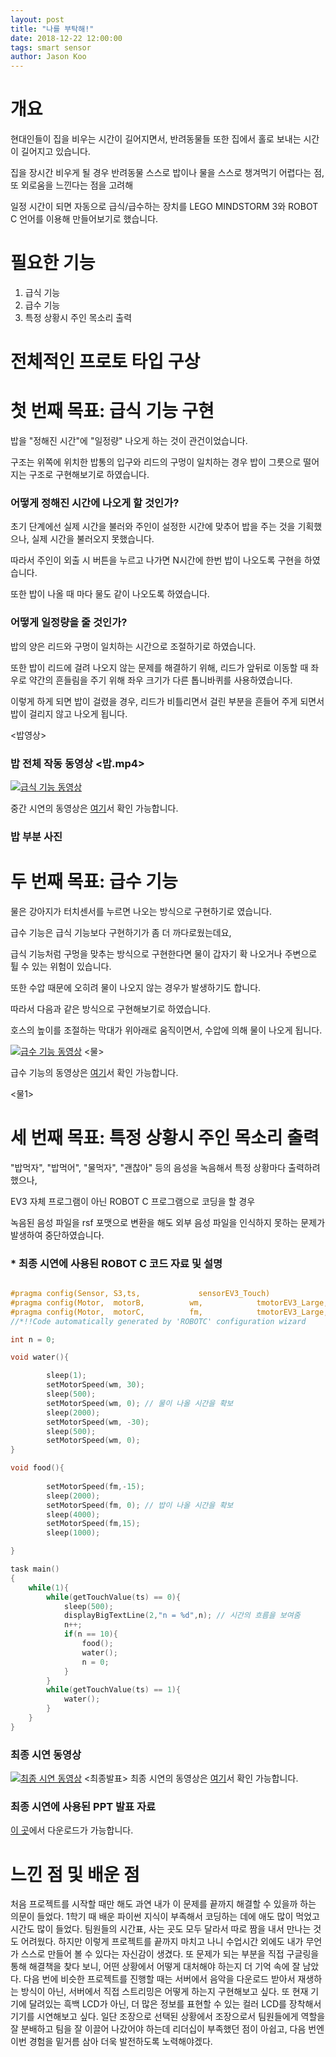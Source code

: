 ```yaml
---
layout: post
title: "나를 부탁해!"
date: 2018-12-22 12:00:00
tags: smart sensor
author: Jason Koo
---
```

<amp-img src="{{ site.baseurl }}assets/images/smart/logo.jpeg" width="746" height="732" layout="responsive" alt="" class="mb3"></amp-img>


# 개요

현대인들이 집을 비우는 시간이 길어지면서, 반려동물들 또한 집에서 홀로 보내는 시간이 길어지고 있습니다. 

집을 장시간 비우게 될 경우 반려동물 스스로 밥이나 물을 스스로 챙겨먹기 어렵다는 점, 또 외로움을 느낀다는 점을 고려해

일정 시간이 되면 자동으로 급식/급수하는 장치를 LEGO MINDSTORM 3와 ROBOT C 언어를 이용해 만들어보기로 했습니다.

# 필요한 기능

1. 급식 기능
2. 급수 기능
3. 특정 상황시 주인 목소리 출력

# 전체적인 프로토 타입 구상

<amp-img src="{{ site.baseurl }}assets/images/smart/earlyproto1.png" width="660" height="480" layout="responsive" alt="" class="mb3"></amp-img>
<amp-img src="{{ site.baseurl }}assets/images/smart/earrlyproto2.png" width="660" height="480" layout="responsive" alt="" class="mb3"></amp-img>

# 첫 번째 목표: 급식 기능 구현

밥을 "정해진 시간"에 "일정량" 나오게 하는 것이 관건이었습니다.

구조는 위쪽에 위치한 밥통의 입구와 리드의 구멍이 일치하는 경우 밥이 그릇으로 떨어지는 구조로 구현해보기로 하였습니다.

<amp-img src="{{ site.baseurl }}assets/images/smart/foodproto.jpeg" width="660" height="480" layout="responsive" alt="" class="mb3"></amp-img>
<amp-img src="{{ site.baseurl }}assets/images/smart/foodpic.jpeg" width="660" height="480" layout="responsive" alt="" class="mb3"></amp-img>

### 어떻게 정해진 시간에 나오게 할 것인가?

초기 단계에선 실제 시간을 불러와 주인이 설정한 시간에 맞추어 밥을 주는 것을 기획했으나, 실제 시간을 불러오지 못했습니다.

따라서 주인이 외출 시 버튼을 누르고 나가면 N시간에 한번 밥이 나오도록 구현을 하였습니다.

또한 밥이 나올 때 마다 물도 같이 나오도록 하였습니다.
 

### 어떻게 일정량을 줄 것인가?

밥의 양은 리드와 구멍이 일치하는 시간으로 조절하기로 하였습니다.

또한 밥이 리드에 걸려 나오지 않는 문제를 해결하기 위해, 리드가 앞뒤로 이동할 때 좌우로 약간의 흔들림을 주기 위해 좌우 크기가 다른 톱니바퀴를 사용하였습니다.

이렇게 하게 되면 밥이 걸렸을 경우, 리드가 비틀리면서 걸린 부분을 흔들어 주게 되면서 밥이 걸리지 않고 나오게 됩니다.

<amp-img src="{{ site.baseurl }}assets/images/smart/foodpic.jpeg" width="660" height="480" layout="responsive" alt="" class="mb3"></amp-img>

<밥영상>


### 밥 전체 작동 동영상 <밥.mp4>
[![급식 기능 동영상](http://img.youtube.com/vi/gOvtueTeT9M/0.jpg)](https://youtu.be/gOvtueTeT9M?t=0s)

중간 시연의 동영상은 [여기](https://youtu.be/gOvtueTeT9M)서 확인 가능합니다.

### 밥 부분 사진

<amp-img src="{{ site.baseurl }}assets/images/smart/food1.png" width="660" height="480" layout="responsive" alt="" class="mb3"></amp-img>
<amp-img src="{{ site.baseurl }}assets/images/smart/food2.png" width="660" height="480" layout="responsive" alt="" class="mb3"></amp-img>
<amp-img src="{{ site.baseurl }}assets/images/smart/food3.png" width="660" height="480" layout="responsive" alt="" class="mb3"></amp-img>


# 두 번째 목표: 급수 기능

물은 강아지가 터치센서를 누르면 나오는 방식으로 구현하기로 였습니다.

급수 기능은 급식 기능보다 구현하기가 좀 더 까다로웠는데요,

급식 기능처럼 구멍을 맞추는 방식으로 구현한다면 물이 갑자기 확 나오거나 주변으로 튈 수 있는 위험이 있습니다. 

또한 수압 때문에 오히려 물이 나오지 않는 경우가 발생하기도 합니다.

따라서 다음과 같은 방식으로 구현해보기로 하였습니다.

<amp-img src="{{ site.baseurl }}assets/images/smart/waterproto.jpeg" width="660" height="480" layout="responsive" alt="" class="mb3"></amp-img>

호스의 높이를 조절하는 막대가 위아래로 움직이면서, 수압에 의해 물이 나오게 됩니다.

[![급수 기능 동영상](http://img.youtube.com/vi/gOvtueTeT9M/0.jpg)](https://youtu.be/gOvtueTeT9M?t=0s)
<물>

급수 기능의 동영상은 [여기](https://youtu.be/gOvtueTeT9M)서 확인 가능합니다.

<물1>


# 세 번째 목표: 특정 상황시 주인 목소리 출력

"밥먹자", "밥먹어", "물먹자", "괜찮아" 등의 음성을 녹음해서 특정 상황마다 출력하려 했으나,

EV3 자체 프로그램이 아닌 ROBOT C 프로그램으로 코딩을 할 경우

녹음된 음성 파일을 rsf 포맷으로 변환을 해도 외부 음성 파일을 인식하지 못하는 문제가 발생하여 중단하였습니다.



### * 최종 시연에 사용된 ROBOT C 코드 자료 및 설명

```c

#pragma config(Sensor, S3,ts,             sensorEV3_Touch)
#pragma config(Motor,  motorB,          wm,            tmotorEV3_Large, PIDControl, encoder)
#pragma config(Motor,  motorC,          fm,            tmotorEV3_Large, PIDControl, encoder)
//*!!Code automatically generated by 'ROBOTC' configuration wizard               !!*//

int n = 0;

void water(){

		sleep(1);
		setMotorSpeed(wm, 30);
		sleep(500);
		setMotorSpeed(wm, 0); // 물이 나올 시간을 확보
		sleep(2000);
		setMotorSpeed(wm, -30);
		sleep(500);
		setMotorSpeed(wm, 0);
}

void food(){
    
		setMotorSpeed(fm,-15);
		sleep(2000);
		setMotorSpeed(fm, 0); // 밥이 나올 시간을 확보 
		sleep(4000);
		setMotorSpeed(fm,15);
		sleep(1000);

}

task main()
{
	while(1){
		while(getTouchValue(ts) == 0){
			sleep(500);
			displayBigTextLine(2,"n = %d",n); // 시간의 흐름을 보여줌
			n++;
			if(n == 10){
				food();
				water();
				n = 0;
			}
		}
		while(getTouchValue(ts) == 1){
			water();
		}
	}
}

```


### 최종 시연 동영상
[![최종 시연 동영상](http://img.youtube.com/vi/sGXLG-uNgV4/0.jpg)](https://youtu.be/sGXLG-uNgV4?t=0s)
<최종발표>
최종 시연의 동영상은 [여기](https://youtu.be/sGXLG-uNgV4)서 확인 가능합니다.

### 최종 시연에 사용된 PPT 발표 자료
[이 곳](https://github.com/retrowavve/retrowavve.github.io/blob/master/assets/images/ddego_presentation.pptx)에서 다운로드가 가능합니다.

# 느낀 점 및 배운 점

  처음 프로젝트를 시작할 때만 해도 과연 내가 이 문제를 끝까지 해결할 수 있을까 하는 의문이 들었다. 1학기 때 배운 파이썬 지식이 부족해서 코딩하는 데에 애도 많이 먹었고 시간도 많이 들었다. 팀원들의 시간표, 사는 곳도 모두 달라서 따로 짬을 내서 만나는 것도 어려웠다. 하지만 이렇게 프로젝트를 끝까지 마치고 나니 수업시간 외에도 내가 무언가 스스로 만들어 볼 수 있다는 자신감이 생겼다. 또 문제가 되는 부분을 직접 구글링을 통해 해결책을 찾다 보니, 어떤 상황에서 어떻게 대처해야 하는지 더 기억 속에 잘 남았다. 
  다음 번에 비슷한 프로젝트를 진행할 때는 서버에서 음악을 다운로드 받아서 재생하는 방식이 아닌, 서버에서 직접 스트리밍은 어떻게 하는지 구현해보고 싶다. 또 현재 기기에 달려있는 흑백 LCD가 아닌, 더 많은 정보를 표현할 수 있는 컬러 LCD를 장착해서 기기를 시연해보고 싶다.
  일단 조장으로 선택된 상황에서 조장으로서 팀원들에게 역할을 잘 분배하고 팀을 잘 이끌어 나갔어야 하는데 리더십이 부족했던 점이 아쉽고, 다음 번엔 이번 경험을 밑거름 삼아 더욱 발전하도록 노력해야겠다. 

